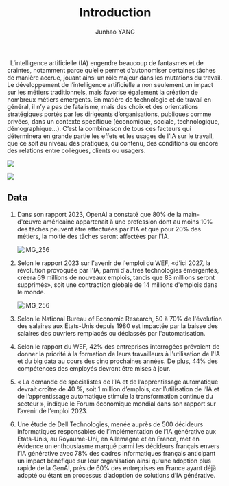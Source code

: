 ﻿---
layout: '../../layouts/MarkdownPost.astro'
title: 'Introduction'
pubDate: 2024-01-14
description: 'L’intelligence artificielle (IA) engendre beaucoup de fantasmes et de craintes'
author: 'Junhao YANG'
cover:
    url: 'https://drive.google.com/file/d/172JPlUYgWnWSyFf_nhj7LJ9E5nV-jOmF/view?usp=drive_link'
    square: 'https://drive.google.com/file/d/172JPlUYgWnWSyFf_nhj7LJ9E5nV-jOmF/view?usp=drive_link'
    alt: 'cover'
tags: ["Introduction"]
theme: 'light'
featured: false
---

` `L’intelligence artificielle (IA) engendre beaucoup de fantasmes et de craintes, notamment parce qu’elle permet d’autonomiser certaines tâches de manière accrue, jouant ainsi un rôle majeur dans les mutations du travail. Le développement de l’intelligence artificielle a non seulement un impact sur les métiers traditionnels, mais favorise également la création de nombreux métiers émergents. En matière de technologie et de travail en général, il n’y a pas de fatalisme, mais des choix et des orientations stratégiques portés par les dirigeants d’organisations, publiques comme privées, dans un contexte spécifique (économique, sociale, technologique, démographique…). C’est la combinaison de tous ces facteurs qui déterminera en grande partie les effets et les usages de l’IA sur le travail, que ce soit au niveau des pratiques, du contenu, des conditions ou encore des relations entre collègues, clients ou usagers. 

![](https://drive.google.com/file/d/172JPlUYgWnWSyFf_nhj7LJ9E5nV-jOmF/view?usp=drive_link)

![](https://drive.google.com/file/d/1odym5443E7CvMCz9EOt7OLSkzgCju3tg/view?usp=drive_link)
## **Data**
1) Dans son rapport 2023, OpenAI a constaté que 80% de la main-d'œuvre américaine appartenait à une profession dont au moins 10% des tâches peuvent être effectuées par l'IA et que pour 20% des métiers, la moitié des tâches seront affectées par l'IA.

   ![IMG_256](https://drive.google.com/file/d/1qiiJWGQSS0I0sDhXIXwYr3tDJvWDhIGO/view?usp=drive_link)

1) Selon le rapport 2023 sur l'avenir de l'emploi du WEF, «d'ici 2027, la révolution provoquée par l'IA, parmi d'autres technologies émergentes, créera 69 millions de nouveaux emplois, tandis que 83 millions seront supprimés», soit une contraction globale de 14 millions d'emplois dans le monde.

   ![IMG_256](https://drive.google.com/file/d/1Dl-3F9r6yXR0_a8EXnq43lUzGa3cWwMa/view?usp=drive_link)

1) Selon le National Bureau of Economic Research, 50 à 70% de l'évolution des salaires aux États-Unis depuis 1980 est impactée par la baisse des salaires des ouvriers remplacés ou déclassés par l'automatisation.
1) Selon le rapport du WEF, 42% des entreprises interrogées prévoient de donner la priorité à la formation de leurs travailleurs à l'utilisation de l'IA et du big data au cours des cinq prochaines années. De plus, 44% des compétences des employés devront être mises à jour.
1) « La demande de spécialistes de l’IA et de l’apprentissage automatique devrait croître de 40 %, soit 1 million d’emplois, car l’utilisation de l’IA et de l’apprentissage automatique stimule la transformation continue du secteur », indique le Forum économique mondial dans son rapport sur l’avenir de l’emploi 2023.
1) Une étude de Dell Technologies, menée auprès de 500 décideurs informatiques responsables de l’implémentation de l’IA générative aux Etats-Unis, au Royaume-Uni, en Allemagne et en France, met en évidence un enthousiasme marqué parmi les décideurs français envers l’IA générative avec 78% des cadres informatiques français anticipant un impact bénéfique sur leur organisation ainsi qu’une adoption plus rapide de la GenAI, près de 60% des entreprises en France ayant déjà adopté ou étant en processus d’adoption de solutions d’IA générative.




